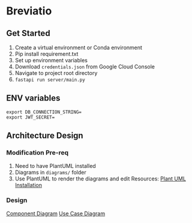 # Breviatio

## Get Started
1. Create a virtual environment or Conda environment
2. Pip install requirement.txt
3. Set up environment variables
4. Download `credentials.json` from Google Cloud Console
3. Navigate to project root directory
4. `fastapi run server/main.py`

## ENV variables
```
export DB_CONNECTION_STRING=
export JWT_SECRET=
```

## Architecture Design

### Modification Pre-req
1. Need to have PlantUML installed
2. Diagrams in `diagrams/` folder
3. Use PlantUML to render the diagrams and edit
Resources: [Plant UML Installation](https://plantuml.com/en-dark/starting)

### Design
[Component Diagram]()
[Use Case Diagram]()
